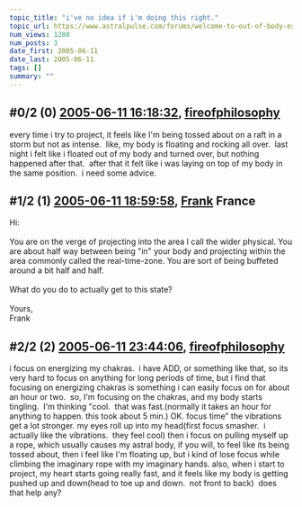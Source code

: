 ```yaml
---
topic_title: "i've no idea if i'm doing this right."
topic_url: https://www.astralpulse.com/forums/welcome-to-out-of-body-experiences!/i-ve-no-idea-if-i-m-doing-this-right
num_views: 1280
num_posts: 3
date_first: 2005-06-11
date_last: 2005-06-11
tags: []
summary: ""
---
```


## \#0/2 (0) [2005-06-11 16:18:32](https://www.astralpulse.com/forums/index.php?msg=166220), [fireofphilosophy](https://www.astralpulse.com/forums/profile/?u=9201)  ##
<section>
every time i try to project, it feels like I'm being tossed about on a raft in a storm but not as intense.  like, my body is floating and rocking all over.  last night i felt like i floated out of my body and turned over, but nothing happened after that.  after that it felt like i was laying on top of my body in the same position.  i need some advice.
</section>

## \#1/2 (1) [2005-06-11 18:59:58](https://www.astralpulse.com/forums/index.php?msg=166232), [Frank](https://www.astralpulse.com/forums/profile/?u=359) France ##
<section>
Hi:
<br>
<br>
You are on the verge of projecting into the area I call the wider physical. You are about half way between being "in" your body and projecting within the area commonly called the real-time-zone. You are sort of being buffeted around a bit half and half.
<br>
<br>
What do you do to actually get to this state?
<br>
<br>
Yours,
<br>
Frank
</section>

## \#2/2 (2) [2005-06-11 23:44:06](https://www.astralpulse.com/forums/index.php?msg=166266), [fireofphilosophy](https://www.astralpulse.com/forums/profile/?u=9201)  ##
<section>
i focus on energizing my chakras.  i have ADD, or something like that, so its very hard to focus on anything for long periods of time, but i find that focusing on energizing chakras is something i can easily focus on for about an hour or two.  so, I'm focusing on the chakras, and my body starts tingling.  I'm thinking "cool.  that was fast.(normally it takes an hour for anything to happen. this took about 5 min.) OK. focus time" the vibrations get a lot stronger. my eyes roll up into my head(first focus smasher.  i actually like the vibrations.  they feel cool) then i focus on pulling myself up a rope, which usually causes my astral body, if you will, to feel like its being tossed about, then i feel like I'm floating up, but i kind of lose focus while climbing the imaginary rope with my imaginary hands. also, when i start to project, my heart starts going really fast, and it feels like my body is getting pushed up and down(head to toe up and down.  not front to back)  does that help any?
</section>